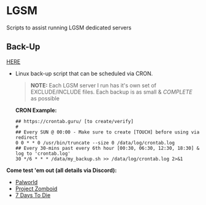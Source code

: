 # LGSM

Scripts to assist running LGSM dedicated servers

## Back-Up

[HERE](https://github.com/irobot73/LGSM/tree/main/Backup)

- Linux back-up script that can be scheduled via CRON.

  > **NOTE:** Each LGSM server I run has it's own set of EXCLUDE/INCLUDE files. Each backup is as small & _COMPLETE_ as possible

  **CRON Example:**

      ## https://crontab.guru/ [to create/verify]
      #
      ## Every SUN @ 00:00 - Make sure to create [TOUCH] before using via redirect
      0 0 * * 0 /usr/bin/truncate --size 0 /data/log/crontab.log
      ## Every 30-mins past every 6th hour [00:30, 06:30, 12:30, 18:30] & log to 'crontab.log'
      30 */6 * * * /data/my_backup.sh >> /data/log/crontab.log 2>&1

<b>Come test 'em out (all details via Discord):</b>

- [Palworld](https://discord.gg/2jwYtw77hn)
- [Project Zomboid](https://discord.gg/hUsCvhXcst)
- [7 Days To Die](https://discord.gg/DEU5wmMvSn)
